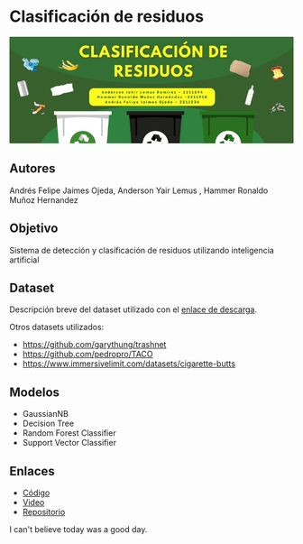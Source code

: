 # Clasificación de residuos

![Banner del Proyecto](/Banner.jpg) 

## **Autores**
Andrés Felipe Jaimes Ojeda, Anderson Yair Lemus , Hammer Ronaldo Muñoz Hernandez

## **Objetivo**
Sistema de detección y clasificación de residuos utilizando inteligencia artificial

## **Dataset**
Descripción breve del dataset utilizado con el [enlace de descarga]().

Otros datasets utilizados:
- https://github.com/garythung/trashnet
- https://github.com/pedropro/TACO
- https://www.immersivelimit.com/datasets/cigarette-butts

## **Modelos**
- GaussianNB
- Decision Tree
- Random Forest Classifier
- Support Vector Classifier

## **Enlaces**
- [Código](https://enlace-a-tu-codigo.com)
- [Video](https://enlace-a-tu-video.com)
- [Repositorio](https://github.com/NDruz/Clasificacion-de-resudios)

I can't believe today was a good day.
